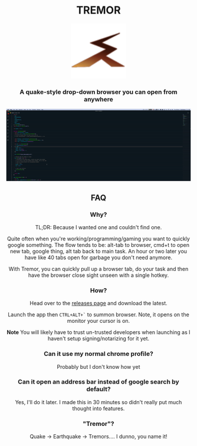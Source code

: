 <center>

# TREMOR

<img src="icon/icon.png" width="150">
  
### A quake-style drop-down browser you can open from anywhere
  
![Tremor Demo](./tremor.gif)

## FAQ

### Why?

TL;DR: Because I wanted one and couldn't find one.

Quite often when you're working/programming/gaming you want to quickly google something. The flow tends to be: alt-tab to browser, cmd+t to open new tab, google thing, alt tab back to main task. An hour or two later you have like 40 tabs open for garbage you don't need anymore.

With Tremor, you can quickly pull up a browser tab, do your task and then have the browser close sight unseen with a single hotkey.

### How?

Head over to the [releases page](https://github.com/zbarbuto/tremor/releases) and download the latest.

Launch the app then `` CTRL+ALT+` `` to summon browser. Note, it opens on the monitor your cursor is on.

**Note** You will likely have to trust un-trusted developers when launching as I haven't setup signing/notarizing for it yet.

### Can it use my normal chrome profile?

Probably but I don't know how yet

### Can it open an address bar instead of google search by default?

Yes, I'll do it later. I made this in 30 minutes so didn't really put much thought into features.

### "Tremor"?

Quake -> Earthquake -> Tremors.... I dunno, you name it!

</center>
